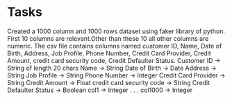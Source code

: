 # Tasks
Created a 1000 column and 1000 rows dataset using faker library of python. First 10 columns are relevant.Other than these 10 all other columns are numeric.
The csv file contains columns named customer ID, Name, Date of Birth, Address, Job Profile, Phone Number, Credit Card Provider, Credit Amount, credit card security code, Credit Defaulter Status.
Customer ID -> String of length 20 chars
Name -> String
Date of Birth -> Date
Address -> String
Job Profile -> String
Phone Number -> Integer
Credit Card Provider -> String
Credit Amount -> Float
credit card security code -> String
Credit Defaulter Status -> Boolean
col1 -> Integer
.
.
.
col1000 -> Integer
